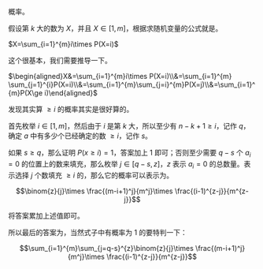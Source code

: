 概率。

假设第 $k$ 大的数为 $X$，并且 $X\in[1,m]$，根据求随机变量的公式就是。

$X=\sum_{i=1}^{m}i\times P(X=i)$

这个很基本，我们需要推导一下。

$\begin{aligned}X&=\sum_{i=1}^{m}i\times P(X=i)\\&=\sum_{i=1}^{m} \sum_{j=1}^{i}P(X=i)\\&=\sum_{i=1}^{m}\sum_{j=i}^{m}P(X=j)\\&=\sum_{i=1}^{m}P(X\ge i)\end{aligned}$

发现其实算 $\ge i$ 的概率其实是很好算的。

首先枚举 $i\in[1,m]$，然后由于 $i$ 是第 $k$ 大，所以至少有 $n-k+1\ge i$，记作 $q$，确定 $a$ 中有多少个已经确定的数 $\ge i$，记作 $s$。

如果 $s\ge q$，那么证明 $P(x\ge i)=1$，答案加上 $1$ 即可；否则至少需要 $q-s$ 个 $a_i=0$ 的位置上的数来填充，那么枚举 $j\in[q-s,z]$，$z$ 表示 $a_i=0$ 的总数量。表示选择 $j$ 个数填充 $\ge i$ 的，那么它的概率可以表示为。

$$\binom{z}{j}\times \frac{(m-i+1)^j}{m^j}\times \frac{(i-1)^{z-j}}{m^{z-j}}$$

将答案累加上述值即可。

所以最后的答案为，当然式子中有概率为 $1$ 的要特判一下：

$$\sum_{i=1}^{m}\sum_{j=q-s}^{z}\binom{z}{j}\times \frac{(m-i+1)^j}{m^j}\times \frac{(i-1)^{z-j}}{m^{z-j}}$$